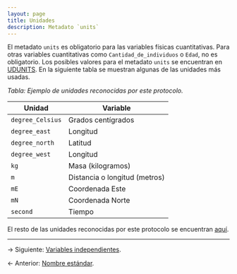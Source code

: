 ```yaml
---
layout: page
title: Unidades
description: Metadato `units`
---
```


El metadato `units` es obligatorio para las variables físicas cuantitativas. Para otras variables
cuantitativas como `Cantidad_de_individuos` o `Edad`, no es obligatorio. Los posibles
valores para el metadato `units` se encuentran en
[UDUNITS](https://www.unidata.ucar.edu/software/udunits/udunits-1.12.10/udunits.txt). En la
siguiente tabla se muestran algunas de las unidades más usadas.

_Tabla: Ejemplo de unidades reconocidas por este protocolo._

Unidad           | Variable
-----------------|---------------------
`degree_Celsius` | Grados centígrados
`degree_east`    | Longitud
`degree_north`   | Latitud
`degree_west`    | Longitud
`kg`             | Masa (kilogramos)
`m`              | Distancia o longitud (metros)
`mE`             | Coordenada Este
`mN`             | Coordenada Norte
`second`         | Tiempo

El resto de las unidades reconocidas por este protocolo se encuentran [aquí](https://www.unidata.ucar.edu/software/udunits/udunits-1.12.10/udunits.txt).

---

&rarr; Siguiente: [Variables independientes](axis.html).

&larr; Anterior: [Nombre estándar](standard_name.html).